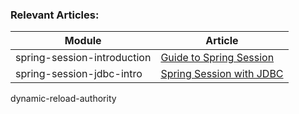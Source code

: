 ### Relevant Articles: 

Module | Article
--|--
spring-session-introduction | [Guide to Spring Session](http://www.baeldung.com/spring-session)
spring-session-jdbc-intro | [Spring Session with JDBC](https://www.baeldung.com/spring-session-jdbc)
dynamic-reload-authority 